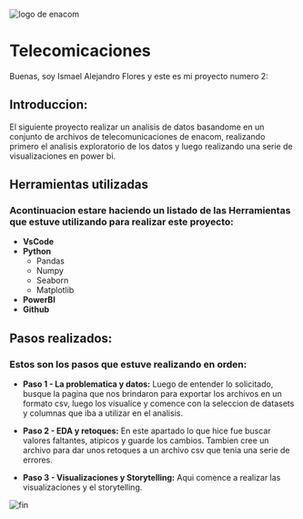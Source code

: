 ![logo de enacom](https://smartcityexposantiagodelestero.com/wp-content/uploads/2022/10/logo-enacom.png)

# Telecomicaciones

Buenas, soy Ismael Alejandro Flores y este es mi proyecto numero 2:

## Introduccion:
  El siguiente proyecto realizar un analisis de datos basandome en un conjunto de archivos de telecomunicaciones de enacom, realizando primero el analisis exploratorio de los datos y luego realizando una serie de visualizaciones en power bi.


## Herramientas utilizadas
### Acontinuacion estare haciendo un listado de las Herramientas que estuve utilizando para realizar este proyecto:
- **VsCode**
- **Python**
  - Pandas
  - Numpy
  - Seaborn
  - Matplotlib
- **PowerBI**
- **Github**

## Pasos realizados:
### Estos son los pasos que estuve realizando en orden: 

- **Paso 1 - La problematica y datos:** Luego de entender lo solicitado, busque la pagina que nos brindaron para exportar los archivos en un formato csv, luego los visualice y comence con la seleccion de datasets y columnas que iba a utilizar en el analisis.

- **Paso 2 - EDA y retoques:** En este apartado lo que hice fue buscar valores faltantes, atipicos y guarde los cambios. Tambien cree un archivo para dar unos retoques a un archivo csv que tenia una serie de errores.

- **Paso 3 - Visualizaciones y Storytelling:** Aqui comence a realizar las visualizaciones y el storytelling.

![fin](https://i.ytimg.com/vi/iclPAx8jMOA/maxresdefault.jpg)
